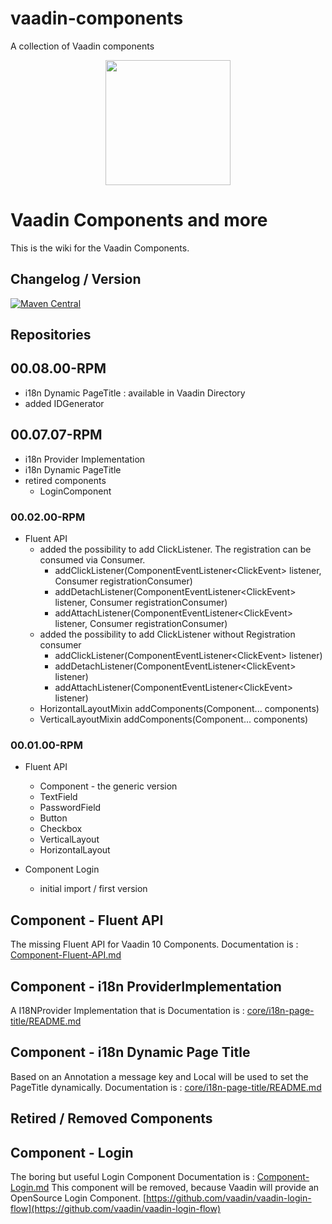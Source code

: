# vaadin-components
A collection of Vaadin components

<center>
<a href="https://vaadin.com">
 <img src="https://vaadin.com/images/hero-reindeer.svg" width="200" height="200" /></a>
</center>

# Vaadin Components and more
This is the wiki for the Vaadin Components.

## Changelog / Version
[![Maven Central](https://maven-badges.herokuapp.com/maven-central/org.rapidpm.vaadin/vaadin-components/badge.svg)](https://maven-badges.herokuapp.com/maven-central/org.rapidpm.vaadin/vaadin-components)



## Repositories

## 00.08.00-RPM
* i18n Dynamic PageTitle : available in Vaadin Directory 
* added IDGenerator




## 00.07.07-RPM
* i18n Provider Implementation
* i18n Dynamic PageTitle
* retired components
    * LoginComponent


### 00.02.00-RPM
* Fluent API
    * added the possibility to add ClickListener. The registration can be consumed via Consumer.
        * addClickListener(ComponentEventListener<ClickEvent<T>> listener, Consumer<Registration> registrationConsumer)
        * addDetachListener(ComponentEventListener<ClickEvent<T>> listener, Consumer<Registration> registrationConsumer)
        * addAttachListener(ComponentEventListener<ClickEvent<T>> listener, Consumer<Registration> registrationConsumer)
    * added the possibility to add ClickListener without Registration consumer
        * addClickListener(ComponentEventListener<ClickEvent<T>> listener)
        * addDetachListener(ComponentEventListener<ClickEvent<T>> listener)
        * addAttachListener(ComponentEventListener<ClickEvent<T>> listener)
    * HorizontalLayoutMixin addComponents(Component... components)
    * VerticalLayoutMixin addComponents(Component... components)


### 00.01.00-RPM
* Fluent API
    * Component - the generic version
    * TextField
    * PasswordField
    * Button
    * Checkbox
    * VerticalLayout
    * HorizontalLayout

* Component Login
    * initial import / first version

## Component - Fluent API
The missing Fluent API for Vaadin 10 Components.
Documentation is : [Component-Fluent-API.md](Component-Fluent-API.md)

## Component - i18n ProviderImplementation
A I18NProvider Implementation that is 
Documentation is : [core/i18n-page-title/README.md](Component-I18N-PageTitle.md)

## Component - i18n Dynamic Page Title
Based on an Annotation a message key and Local will be used to set the PageTitle dynamically.
Documentation is : [core/i18n-page-title/README.md](Component-I18N-PageTitle.md)


## Retired / Removed Components

## Component - Login
The boring but useful Login Component
Documentation is : [Component-Login.md](Component-Login.md)
This component will be removed, because Vaadin will provide an OpenSource Login Component.
[https://github.com/vaadin/vaadin-login-flow](https://github.com/vaadin/vaadin-login-flow)



